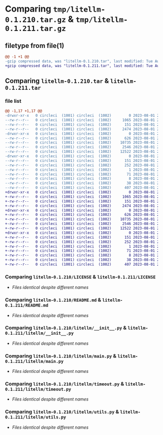 # Comparing `tmp/litellm-0.1.210.tar.gz` & `tmp/litellm-0.1.211.tar.gz`

## filetype from file(1)

```diff
@@ -1 +1 @@
-gzip compressed data, was "litellm-0.1.210.tar", last modified: Tue Aug  1 23:27:06 2023, max compression
+gzip compressed data, was "litellm-0.1.211.tar", last modified: Tue Aug  1 23:31:24 2023, max compression
```

## Comparing `litellm-0.1.210.tar` & `litellm-0.1.211.tar`

### file list

```diff
@@ -1,17 +1,17 @@
-drwxr-xr-x   0 circleci  (1001) circleci  (1002)        0 2023-08-01 23:27:06.092991 litellm-0.1.210/
--rw-r--r--   0 circleci  (1001) circleci  (1002)     1065 2023-08-01 23:26:54.000000 litellm-0.1.210/LICENSE
--rw-r--r--   0 circleci  (1001) circleci  (1002)      151 2023-08-01 23:27:06.092991 litellm-0.1.210/PKG-INFO
--rw-r--r--   0 circleci  (1001) circleci  (1002)     2474 2023-08-01 23:26:54.000000 litellm-0.1.210/README.md
-drwxr-xr-x   0 circleci  (1001) circleci  (1002)        0 2023-08-01 23:27:06.088991 litellm-0.1.210/litellm/
--rw-r--r--   0 circleci  (1001) circleci  (1002)      626 2023-08-01 23:26:54.000000 litellm-0.1.210/litellm/__init__.py
--rw-r--r--   0 circleci  (1001) circleci  (1002)    10735 2023-08-01 23:26:54.000000 litellm-0.1.210/litellm/main.py
--rw-r--r--   0 circleci  (1001) circleci  (1002)     2546 2023-08-01 23:26:54.000000 litellm-0.1.210/litellm/timeout.py
--rw-r--r--   0 circleci  (1001) circleci  (1002)    12522 2023-08-01 23:26:54.000000 litellm-0.1.210/litellm/utils.py
-drwxr-xr-x   0 circleci  (1001) circleci  (1002)        0 2023-08-01 23:27:06.092991 litellm-0.1.210/litellm.egg-info/
--rw-r--r--   0 circleci  (1001) circleci  (1002)      151 2023-08-01 23:27:06.000000 litellm-0.1.210/litellm.egg-info/PKG-INFO
--rw-r--r--   0 circleci  (1001) circleci  (1002)      252 2023-08-01 23:27:06.000000 litellm-0.1.210/litellm.egg-info/SOURCES.txt
--rw-r--r--   0 circleci  (1001) circleci  (1002)        1 2023-08-01 23:27:06.000000 litellm-0.1.210/litellm.egg-info/dependency_links.txt
--rw-r--r--   0 circleci  (1001) circleci  (1002)       71 2023-08-01 23:27:06.000000 litellm-0.1.210/litellm.egg-info/requires.txt
--rw-r--r--   0 circleci  (1001) circleci  (1002)        8 2023-08-01 23:27:06.000000 litellm-0.1.210/litellm.egg-info/top_level.txt
--rw-r--r--   0 circleci  (1001) circleci  (1002)       38 2023-08-01 23:27:06.092991 litellm-0.1.210/setup.cfg
--rw-r--r--   0 circleci  (1001) circleci  (1002)      407 2023-08-01 23:26:54.000000 litellm-0.1.210/setup.py
+drwxr-xr-x   0 circleci  (1001) circleci  (1002)        0 2023-08-01 23:31:24.207503 litellm-0.1.211/
+-rw-r--r--   0 circleci  (1001) circleci  (1002)     1065 2023-08-01 23:31:12.000000 litellm-0.1.211/LICENSE
+-rw-r--r--   0 circleci  (1001) circleci  (1002)      151 2023-08-01 23:31:24.203503 litellm-0.1.211/PKG-INFO
+-rw-r--r--   0 circleci  (1001) circleci  (1002)     2474 2023-08-01 23:31:12.000000 litellm-0.1.211/README.md
+drwxr-xr-x   0 circleci  (1001) circleci  (1002)        0 2023-08-01 23:31:24.203503 litellm-0.1.211/litellm/
+-rw-r--r--   0 circleci  (1001) circleci  (1002)      626 2023-08-01 23:31:12.000000 litellm-0.1.211/litellm/__init__.py
+-rw-r--r--   0 circleci  (1001) circleci  (1002)    10735 2023-08-01 23:31:12.000000 litellm-0.1.211/litellm/main.py
+-rw-r--r--   0 circleci  (1001) circleci  (1002)     2546 2023-08-01 23:31:12.000000 litellm-0.1.211/litellm/timeout.py
+-rw-r--r--   0 circleci  (1001) circleci  (1002)    12522 2023-08-01 23:31:12.000000 litellm-0.1.211/litellm/utils.py
+drwxr-xr-x   0 circleci  (1001) circleci  (1002)        0 2023-08-01 23:31:24.203503 litellm-0.1.211/litellm.egg-info/
+-rw-r--r--   0 circleci  (1001) circleci  (1002)      151 2023-08-01 23:31:24.000000 litellm-0.1.211/litellm.egg-info/PKG-INFO
+-rw-r--r--   0 circleci  (1001) circleci  (1002)      252 2023-08-01 23:31:24.000000 litellm-0.1.211/litellm.egg-info/SOURCES.txt
+-rw-r--r--   0 circleci  (1001) circleci  (1002)        1 2023-08-01 23:31:24.000000 litellm-0.1.211/litellm.egg-info/dependency_links.txt
+-rw-r--r--   0 circleci  (1001) circleci  (1002)       71 2023-08-01 23:31:24.000000 litellm-0.1.211/litellm.egg-info/requires.txt
+-rw-r--r--   0 circleci  (1001) circleci  (1002)        8 2023-08-01 23:31:24.000000 litellm-0.1.211/litellm.egg-info/top_level.txt
+-rw-r--r--   0 circleci  (1001) circleci  (1002)       38 2023-08-01 23:31:24.207503 litellm-0.1.211/setup.cfg
+-rw-r--r--   0 circleci  (1001) circleci  (1002)      407 2023-08-01 23:31:12.000000 litellm-0.1.211/setup.py
```

### Comparing `litellm-0.1.210/LICENSE` & `litellm-0.1.211/LICENSE`

 * *Files identical despite different names*

### Comparing `litellm-0.1.210/README.md` & `litellm-0.1.211/README.md`

 * *Files identical despite different names*

### Comparing `litellm-0.1.210/litellm/__init__.py` & `litellm-0.1.211/litellm/__init__.py`

 * *Files identical despite different names*

### Comparing `litellm-0.1.210/litellm/main.py` & `litellm-0.1.211/litellm/main.py`

 * *Files identical despite different names*

### Comparing `litellm-0.1.210/litellm/timeout.py` & `litellm-0.1.211/litellm/timeout.py`

 * *Files identical despite different names*

### Comparing `litellm-0.1.210/litellm/utils.py` & `litellm-0.1.211/litellm/utils.py`

 * *Files identical despite different names*

